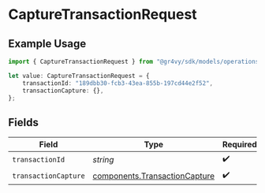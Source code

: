 # CaptureTransactionRequest

## Example Usage

```typescript
import { CaptureTransactionRequest } from "@gr4vy/sdk/models/operations";

let value: CaptureTransactionRequest = {
    transactionId: "189dbb30-fcb3-43ea-855b-197cd44e2f52",
    transactionCapture: {},
};
```

## Fields

| Field                                                                          | Type                                                                           | Required                                                                       | Description                                                                    |
| ------------------------------------------------------------------------------ | ------------------------------------------------------------------------------ | ------------------------------------------------------------------------------ | ------------------------------------------------------------------------------ |
| `transactionId`                                                                | *string*                                                                       | :heavy_check_mark:                                                             | N/A                                                                            |
| `transactionCapture`                                                           | [components.TransactionCapture](../../models/components/transactioncapture.md) | :heavy_check_mark:                                                             | N/A                                                                            |